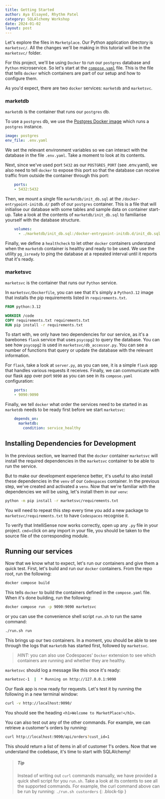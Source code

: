 ```yaml
---
title: Getting Started
author: Aya Elsayed, Rhythm Patel
category: SQLAlchemy Workshop
date: 2024-01-02
layout: post
---
```


Let's explore the files in `Marketplace`.
Our Python application directory is `marketsvc/`.
All the changes we'll be making in this tutorial will be in the `marketsvc/` folder.

For this project, we'll be using `Docker` to run our `postgres` database and `Python` microservice.
So let's start at the [`compose.yaml`](https://docs.docker.com/compose/compose-application-model/#:~:text=The%20Compose%20file,prefers%20the%20canonical%20compose.yaml%20.) file.
This is the file that tells `docker` which containers are part of our setup and how to configure them.

As you'd expect, there are two `docker` services: `marketdb` and `marketsvc`.

### marketdb

`marketdb` is the container that runs our `postgres` db.

To use a `postgres` db, we use the [Postgres Docker image](https://hub.docker.com/_/postgres) which runs a `postgres` instance.

```yaml
image: postgres
env_file: .env.yaml
```

We set the relevant environment variables so we can interact with the database in the file `.env.yaml`.
Take a moment to look at its contents.

Next, since we've used port `5432` as our `POSTGRES_PORT` (see .env.yaml), we also need to tell `docker` to expose this port so that the database can receive traffic from outside the container through this port:

```yaml
    ports:
    - 5432:5432
```

Then, we mount a single file `marketdb/init_db.sql` at the `/docker-entrypoint-initdb.d/` path of our `postgres` container.
This is a file that will initialise our database with some tables and sample data on container start-up.
Take a look at the contents of `marketdb/init_db.sql` to familiarise yourself with the database structure.

```yaml
    volumes:
      - ./marketdb/init_db.sql:/docker-entrypoint-initdb.d/init_db.sql
```

Finally, we define a `healthcheck` to let other `docker` containers understand when the `marketdb` container is healthy and ready to be used.
We use the utility `pg_isready` to ping the database at a repeated interval until it reports that it's ready.

### marketsvc

`marketsvc` is the container that runs our `Python` service.

In `marketsvc/Dockerfile`, you can see that it's simply a `Python3.12` image that installs the pip requirements listed in `requirements.txt`.

```Dockerfile
FROM python:3.12

WORKDIR /code
COPY requirements.txt requirements.txt
RUN pip install -r requirements.txt
```

To start with, we only have two dependencies for our service, as it's a barebones `flask` service that uses `psycopg2` to query the database.
You can see how `psycopg2` is used in `marketsvc/db_accessor.py`.
You can see a number of functions that query or update the database with the relevant information.

For `flask`, take a look at `server.py`, as you can see, it is a simple `flask` app that handles various requests it receives.
Finally, we can communicate with our flask app over port `9090` as you can see in its `compose.yaml` configuration:

```yaml
    ports:
    - 9090:9090
```

Finally, we tell `docker` what order the services need to be started in as `marketdb` needs to be ready first before we start `marketsvc`:

```yaml
    depends_on:
      marketdb:
        condition: service_healthy
```

## Installing Dependencies for Development

In the previous section, we learned that the `docker` container `marketsvc` will install the required dependencies in the `marketsvc` container to be able to run the service.

But to make our development experience better, it's useful to also install these dependencies in the `venv` of our `Codespaces` container.
In the previous step, we've created and activated a `venv`.
Now that we're familiar with the dependencies we will be using, let's install them in our `venv`:

```sh
python -m pip install -r marketsvc/requirements.txt
```

You will need to repeat this step every time you add a new package to `marketsvc/requirements.txt` to have `Codespaces` recognise it.

To verify that IntelliSense now works correctly, open up any `.py` file in your project.
`cmd`+click on any import in your file, you should be taken to the source file of the corresponding module.

## Running our services

Now that we know what to expect, let's run our containers and give them a quick test.
First, let's build and run our `docker` containers.
From the repo root, run the following:

```sh
docker compose build
```

This tells `docker` to build the containers defined in the `compose.yaml` file.
When it's done building, run the following:

```sh
docker compose run -p 9090:9090 marketsvc
```

or you can use the convenience shell script `run.sh` to run the same command:

```sh
./run.sh run
```

This brings up our two containers.
In a moment, you should be able to see through the logs that `marketdb` has started first, followed by `marketsvc`.

> _HINT:_ you can also use Codespaces' `Docker` extension to see which containers are running and whether they are healthy.

`marketsvc` should log a message like this once it's ready:

```sh
marketsvc-1  |  * Running on http://127.0.0.1:9090
```

Our flask app is now ready for requests.
Let's test it by running the following in a new terminal window:

```sh
curl -v http://localhost:9090/
```

You should see the heading `<h1>Welcome to MarketPlace!</h1>`.

You can also test out any of the other commands.
For example, we can retrieve a customer's orders by running:

```sh
curl http://localhost:9090/api/orders?cust_id=1
```

This should return a list of items in all of customer 1's orders.
Now that we understand the codebase, it's time to start with SQLAlchemy!

> ##### Tip
>
> Instead of writing out `curl` commands manually, we have provided a quick shell script for you `run.sh`.
> Take a look at its contents to see all the supported commands.
> For example, the curl command above can be run by running: `./run.sh custorders`
{: .block-tip }

&nbsp;
